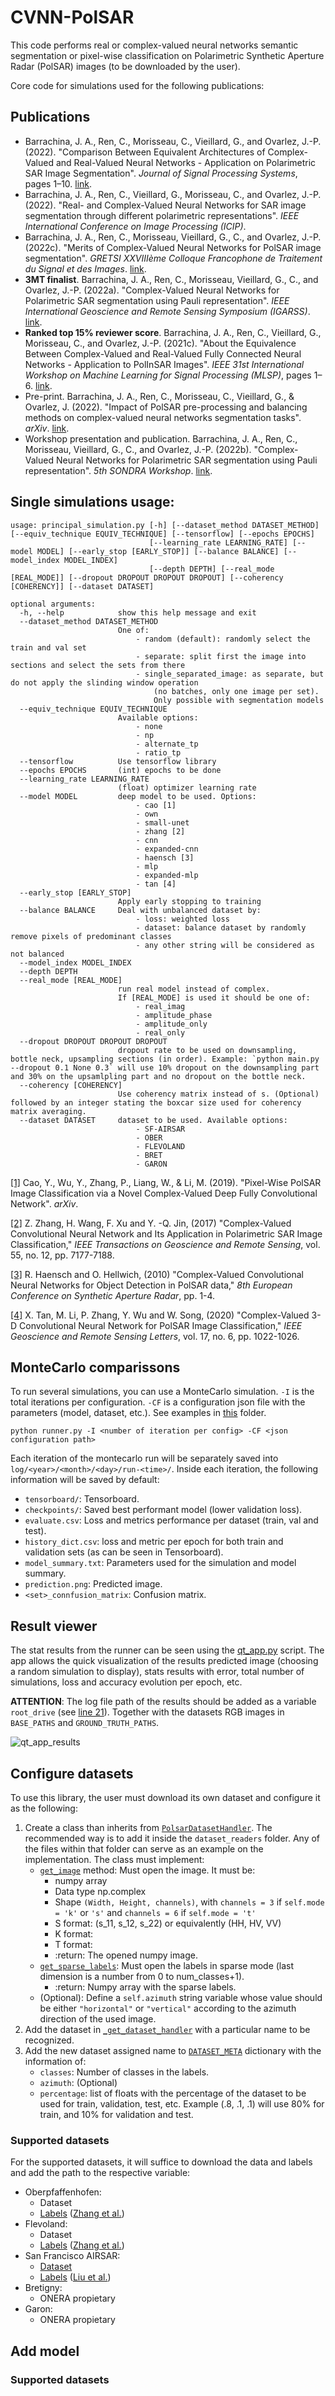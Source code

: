 
# CVNN-PolSAR

This code performs real or complex-valued neural networks semantic segmentation or pixel-wise classification on Polarimetric Synthetic Aperture Radar (PolSAR) images (to be downloaded by the user).

Core code for simulations used for the following publications:

## Publications

- Barrachina, J. A., Ren, C., Morisseau, C., Vieillard, G., and Ovarlez, J.-P. (2022). 
"Comparison Between Equivalent Architectures of Complex-Valued and Real-Valued Neural Networks - Application on Polarimetric SAR Image Segmentation". 
*Journal of Signal Processing Systems*, pages 1–10. [link](https://link.springer.com/article/10.1007/s11265-022-01793-0).
- Barrachina, J. A., Ren, C., Vieillard, G., Morisseau, C., and Ovarlez, J.-P. (2022). "Real- and Complex-Valued Neural Networks for SAR image segmentation through different polarimetric representations". *IEEE International Conference on Image Processing (ICIP)*. 
- Barrachina, J. A., Ren, C., Morisseau, Vieillard, G., C., and Ovarlez, J.-P. (2022c). "Merits of Complex-Valued Neural Networks for PolSAR image segmentation". *GRETSI XXVIIIème Colloque Francophone de Traitement du Signal et des Images*. [link](http://gretsi.fr/data/colloque/pdf/2022_barrachina864.pdf).
- **3MT finalist**. Barrachina, J. A., Ren, C., Morisseau, Vieillard, G., C., and Ovarlez, J.-P. (2022a). "Complex-Valued Neural Networks for Polarimetric SAR segmentation using Pauli representation". *IEEE International Geoscience and Remote Sensing Symposium (IGARSS)*. [link](https://ieeexplore.ieee.org/document/9883251).
- **Ranked top 15% reviewer score**. Barrachina, J. A., Ren, C., Vieillard, G., Morisseau, C., and Ovarlez, J.-P. (2021c). "About the Equivalence Between
Complex-Valued and Real-Valued Fully Connected Neural Networks - Application to PolInSAR Images". *IEEE 31st International Workshop on Machine Learning for Signal Processing (MLSP)*, pages 1–6. [link](https://ieeexplore.ieee.org/document/9596542).
- Pre-print. Barrachina, J. A., Ren, C., Morisseau, C., Vieillard, G., & Ovarlez, J. (2022). "Impact of PolSAR pre-processing and balancing methods on complex-valued neural networks segmentation tasks". *arXiv*. [link](https://arxiv.org/abs/2210.17419).
- Workshop presentation and publication. Barrachina, J. A., Ren, C., Morisseau, Vieillard, G., C., and Ovarlez, J.-P. (2022b). "Complex-Valued Neural Networks for Polarimetric SAR segmentation using Pauli representation".
*5th SONDRA Workshop*. [link](https://sondra.fr/wp-content/uploads/2022/06/AI.5.pdf).

## Single simulations usage:

```
usage: principal_simulation.py [-h] [--dataset_method DATASET_METHOD] [--equiv_technique EQUIV_TECHNIQUE] [--tensorflow] [--epochs EPOCHS]
                               [--learning_rate LEARNING_RATE] [--model MODEL] [--early_stop [EARLY_STOP]] [--balance BALANCE] [--model_index MODEL_INDEX]
                               [--depth DEPTH] [--real_mode [REAL_MODE]] [--dropout DROPOUT DROPOUT DROPOUT] [--coherency [COHERENCY]] [--dataset DATASET]

optional arguments:
  -h, --help            show this help message and exit
  --dataset_method DATASET_METHOD
                        One of:
                        	- random (default): randomly select the train and val set
                        	- separate: split first the image into sections and select the sets from there
                        	- single_separated_image: as separate, but do not apply the slinding window operation 
                        		(no batches, only one image per set). 
                        		Only possible with segmentation models
  --equiv_technique EQUIV_TECHNIQUE
                        Available options:
                        	- none
                        	- np
                        	- alternate_tp
                        	- ratio_tp
  --tensorflow          Use tensorflow library
  --epochs EPOCHS       (int) epochs to be done
  --learning_rate LEARNING_RATE
                        (float) optimizer learning rate
  --model MODEL         deep model to be used. Options:
                        	- cao [1]
                        	- own
                        	- small-unet
                        	- zhang [2]
                        	- cnn
                        	- expanded-cnn
                        	- haensch [3]
                        	- mlp
                        	- expanded-mlp
                        	- tan [4]
  --early_stop [EARLY_STOP]
                        Apply early stopping to training
  --balance BALANCE     Deal with unbalanced dataset by:
                        	- loss: weighted loss
                        	- dataset: balance dataset by randomly remove pixels of predominant classes
                        	- any other string will be considered as not balanced
  --model_index MODEL_INDEX
  --depth DEPTH
  --real_mode [REAL_MODE]
                        run real model instead of complex.
                        If [REAL_MODE] is used it should be one of:
                        	- real_imag
                        	- amplitude_phase
                        	- amplitude_only
                        	- real_only
  --dropout DROPOUT DROPOUT DROPOUT
                        dropout rate to be used on downsampling, bottle neck, upsampling sections (in order). Example: `python main.py --dropout 0.1 None 0.3` will use 10% dropout on the downsampling part and 30% on the upsamlpling part and no dropout on the bottle neck.
  --coherency [COHERENCY]
                        Use coherency matrix instead of s. (Optional) followed by an integer stating the boxcar size used for coherency matrix averaging.
  --dataset DATASET     dataset to be used. Available options:
                        	- SF-AIRSAR
                        	- OBER
                        	- FLEVOLAND
                        	- BRET
                        	- GARON
```

[[1]](https://arxiv.org/abs/1909.13299) Cao, Y., Wu, Y., Zhang, P., Liang, W., & Li, M. (2019). "Pixel-Wise PolSAR Image Classification via a Novel Complex-Valued Deep Fully Convolutional Network". *arXiv*.

[[2]](https://ieeexplore.ieee.org/document/8039431) Z. Zhang, H. Wang, F. Xu and Y. -Q. Jin, (2017) "Complex-Valued Convolutional Neural Network and Its Application in Polarimetric SAR Image Classification," *IEEE Transactions on Geoscience and Remote Sensing*, vol. 55, no. 12, pp. 7177-7188.

[[3]](https://ieeexplore.ieee.org/document/5758871) R. Haensch and O. Hellwich, (2010) "Complex-Valued Convolutional Neural Networks for Object Detection in PolSAR data," *8th European Conference on Synthetic Aperture Radar*, pp. 1-4.

[[4]](https://ieeexplore.ieee.org/document/8864110) X. Tan, M. Li, P. Zhang, Y. Wu and W. Song, (2020) "Complex-Valued 3-D Convolutional Neural Network for PolSAR Image Classification," *IEEE Geoscience and Remote Sensing Letters*, vol. 17, no. 6, pp. 1022-1026.


## MonteCarlo comparissons

To run several simulations, you can use a MonteCarlo simulation. 
`-I` is the total iterations per configuration. 
`-CF` is a configuration json file with the parameters (model, dataset, etc.). See examples in [this](https://github.com/NEGU93/CVNN-PolSAR/tree/master/src/simulations_configs) folder.

```
python runner.py -I <number of iteration per config> -CF <json configuration path>
```

Each iteration of the montecarlo run will be separately saved into `log/<year>/<month>/<day>/run-<time>/`. Inside each iteration, the following information will be saved by default:

- `tensorboard/`: Tensorboard.
- `checkpoints/`: Saved best performant model (lower validation loss).
- `evaluate.csv`: Loss and metrics performance per dataset (train, val and test).
- `history_dict.csv`: loss and metric per epoch for both train and validation sets (as can be seen in Tensorboard).
- `model_summary.txt`: Parameters used for the simulation and model summary.
- `prediction.png`: Predicted image.
- `<set>_connfusion_matrix`: Confusion matrix.

## Result viewer

The stat results from the runner can be seen using the [qt_app.py](https://github.com/NEGU93/CVNN-PolSAR/blob/master/src/qt_app.py) script. The app allows the quick visualization of the results predicted image (choosing a random simulation to display), stats results with error, total number of simulations, loss and accuracy evolution per epoch, etc.

**ATTENTION**: The log file path of the results should be added as a variable `root_drive` (see [line 21](https://github.com/NEGU93/CVNN-PolSAR/blob/9105b6c908dc4f6ada61d9207fb958194138d25f/src/qt_app.py#L21)). Together with the datasets RGB images in `BASE_PATHS` and `GROUND_TRUTH_PATHS`. 

![qt_app_results](qt_app_results.png)

## Configure datasets

To use this library, the user must download its own dataset and configure it as the following:

1. Create a class than inherits from [`PolsarDatasetHandler`](https://github.com/NEGU93/CVNN-PolSAR/blob/15992e3ee58203c5ebe8c222fbf5b1377cfade48/src/dataset_reader.py#L348). The recommended way is to add it inside the `dataset_readers` folder. Any of the files within that folder can serve as an example on the implementation. The class must implement:
    - [`get_image`](https://github.com/NEGU93/CVNN-PolSAR/blob/15992e3ee58203c5ebe8c222fbf5b1377cfade48/src/dataset_reader.py#L413) method: Must open the image. It must be:
        - numpy array
        - Data type np.complex
        - Shape `(Width, Height, channels)`, with `channels = 3` if `self.mode = 'k'` or `'s'` and `channels = 6` if `self.mode = 't'`
        - S format: (s_11, s_12, s_22) or equivalently (HH, HV, VV)
        - K format: 
        - T format: 
        - :return: The opened numpy image.
    - [`get_sparse_labels`](https://github.com/NEGU93/CVNN-PolSAR/blob/15992e3ee58203c5ebe8c222fbf5b1377cfade48/src/dataset_reader.py#L428): Must open the labels in sparse mode (last dimension is a number from 0 to num_classes+1).
        - :return: Numpy array with the sparse labels.
    - (Optional): Define a `self.azimuth` string variable whose value should be either `"horizontal"` or `"vertical"` according to the azimuth direction of the used image.
2. Add the dataset in [`_get_dataset_handler`](https://github.com/NEGU93/CVNN-PolSAR/blob/15992e3ee58203c5ebe8c222fbf5b1377cfade48/src/principal_simulation.py#L181) with a particular name to be recognized.
3. Add the new dataset assigned name to [`DATASET_META`](https://github.com/NEGU93/CVNN-PolSAR/blob/15992e3ee58203c5ebe8c222fbf5b1377cfade48/src/principal_simulation.py#L64) dictionary with the information of:
    - `classes`: Number of classes in the labels.
    - `azimuth`: (Optional)
    - `percentage`: list of floats with the percentage of the dataset to be used for train, validation, test, etc. Example (.8, .1, .1) will use 80% for train, and 10% for validation and test.

### Supported datasets

For the supported datasets, it will suffice to download the data and labels and add the path to the respective variable:

- Oberpfaffenhofen:
    - Dataset
    - [Labels](https://github.com/fudanxu/CV-CNN/blob/master/Label_Germany.mat) ([Zhang et al.](https://ieeexplore.ieee.org/document/8039431))
- Flevoland:
    - Dataset
    - [Labels](https://github.com/fudanxu/CV-CNN/blob/master/Label_Flevoland_15cls.mat) ([Zhang et al.](https://ieeexplore.ieee.org/document/8039431))
- San Francisco AIRSAR:
    - [Dataset](https://ietr-lab.univ-rennes1.fr/polsarpro-bio/san-francisco/)
    - [Labels](https://github.com/liuxuvip/PolSF) ([Liu et al.](https://arxiv.org/abs/1912.07259))
- Bretigny:
    - ONERA propietary
- Garon:
    - ONERA propietary

## Add model

### Supported datasets
